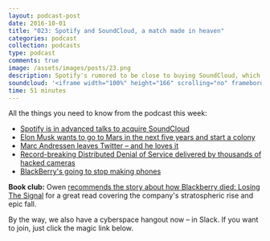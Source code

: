 ```yaml
---
layout: podcast-post
date: 2016-10-01
title: "023: Spotify and SoundCloud, a match made in heaven"
categories: podcast
collection: podcasts
type: podcast
comments: true
image: /assets/images/posts/23.png
description: Spotify's rumored to be close to buying SoundCloud, which could mean it wins the music streaming wars, why we're going to Mars and a whole lot more.
soundcloud: '<iframe width="100%" height="166" scrolling="no" frameborder="no" src="https://w.soundcloud.com/player/?url=https%3A//api.soundcloud.com/tracks/285564327&amp;color=0066cc&amp;auto_play=false&amp;hide_related=false&amp;show_comments=true&amp;show_user=true&amp;show_reposts=false"></iframe>'
time: 51 minutes
---
```

All the things you need to know from the podcast this week:

<ul>
  <li><a href="https://www.ft.com/content/d03bedbe-85bb-11e6-8897-2359a58ac7a5">Spotify is in advanced talks to acquire SoundCloud</a></li>
  <li><a href="https://www.wired.com/2016/09/elon-musk-colonize-mars/">Elon Musk wants to go to Mars in the next five years and start a colony</a></li>
  <li><a href="https://techcrunch.com/2016/09/29/andreessen-i-feel-50-pounds-lighter-without-twitter/">Marc Andressen leaves Twitter – and he loves it</a></li>
  <li><a href="http://arstechnica.com/security/2016/09/botnet-of-145k-cameras-reportedly-deliver-internets-biggest-ddos-ever/">
Record-breaking Distributed Denial of Service delivered by thousands of hacked cameras</a></li>
<li><a href="http://www.theverge.com/2016/9/28/13088362/blackberry-stop-making-phones">
BlackBerry's going to stop making phones</a></li>
</ul>


**Book club:** Owen [recommends the story about how Blackberry died: Losing The Signal](https://www.amazon.com/dp/B00Q20ASVS/ref=dp-kindle-redirect?_encoding=UTF8&btkr=1) for a great read covering the company's stratospheric rise and epic fall.


By the way, we also have a cyberspace hangout now – in Slack. If you want to join, just click the magic link below.

<script async defer src="https://charged-podcast.herokuapp.com/slackin.js"></script>
